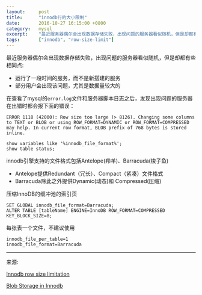 ```yaml
---
layout:     post
title:      "innodb行的大小限制"
date:       2016-10-27 16:15:00 +0800
category:   mysql
excerpt:    "最近服务器偶尔会出现数据存储失败，出现问题的服务器看似随机，但是却都有些相同点: 运行了一段时间的服务，而不是新搭建的服务;部分用户会出现该问题，尤其是数据量较大的。"
tags:       ["innodb", "row-size-limit"]
---
```


最近服务器偶尔会出现数据存储失败，出现问题的服务器看似随机，但是却都有些相同点:

- 运行了一段时间的服务，而不是新搭建的服务
- 部分用户会出现该问题，尤其是数据量较大的

在查看了mysql的`error.log`文件和服务器脚本日志之后，发现出现问题的服务器在出错时都会报下面的错误：

````
ERROR 1118 (42000): Row size too large (> 8126). Changing some columns to TEXT or BLOB or using ROW_FORMAT=DYNAMIC or ROW_FORMAT=COMPRESSED may help. In current row format, BLOB prefix of 768 bytes is stored inline.
````

````
show variables like '%innodb_file_format%';
show table status;
````

innodb引擎支持的文件格式包括Antelope(羚羊)、Barracuda(梭子鱼)

- Antelope提供Redundant（冗长）、Compact（紧凑）文件格式
- Barracuda除此之外提供Dynamic(动态)和 Compressed(压缩)

压缩InnoDB的缓冲池的索引页
````
SET GLOBAL innodb_file_format=Barracuda;
ALTER TABLE [tableName] ENGINE=InnoDB ROW_FORMAT=COMPRESSED KEY_BLOCK_SIZE=8;
````

每张表一个文件，不建议使用
````
innodb_file_per_table=1
innodb_file_format=Barracuda
````

----
来源:

[Innodb row size limitation](https://www.percona.com/blog/2011/04/07/innodb-row-size-limitation/)

[Blob Storage in Innodb](https://www.percona.com/blog/2010/02/09/blob-storage-in-innodb/)

